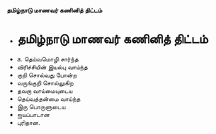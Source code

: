 **தமிழ்நாடு மாணவர் கணினித் திட்டம்**
- # தமிழ்நாடு மாணவர் கணினித் திட்டம்
- a. தெய்வமொழி சார்ந்த
- விரிச்சியின் இயல்பு வாய்ந்த
- குறி சொல்வது போன்ற
- வருங்குறி சொல்லுகிற
- தவறா வாய்மையுடைய
- தெய்வத்தன்மை வாய்ந்த
- இரு பொருளுடைய
- ஐயப்பாடான
- புரிதான.

